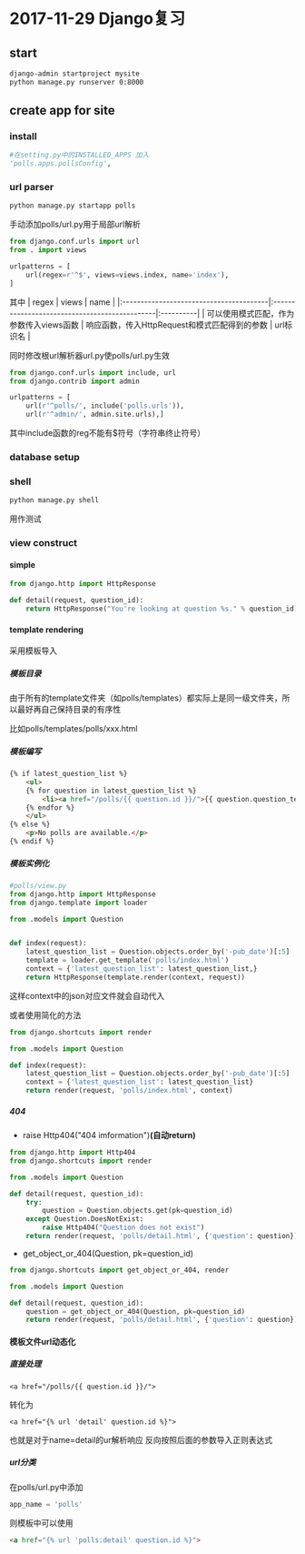 # 2017-11-29 Django复习

## start
```bash
django-admin startproject mysite
python manage.py runserver 0:8000
```
## create app for site
### install
```python
#在setting.py中的INSTALLED_APPS 加入
'polls.apps.pollsConfig',
```
### url parser
```bash
python manage.py startapp polls
```
手动添加polls/url.py用于局部url解析
```python
from django.conf.urls import url
from . import views

urlpatterns = [
    url(regex=r'^$', views=views.index, name='index'),
]
```
其中
| regex                                   | views                                         | name      |
|:----------------------------------------|:----------------------------------------------|:----------|
| 可以使用模式匹配，作为参数传入views函数 | 响应函数，传入HttpRequest和模式匹配得到的参数 | url标识名 |

同时修改根url解析器url.py使polls/url.py生效
```python
from django.conf.urls import include, url
from django.contrib import admin

urlpatterns = [
    url(r'^polls/', include('polls.urls')),
    url(r'^admin/', admin.site.urls),]

```
其中include函数的reg不能有$符号（字符串终止符号）
### database setup

### shell
```bash
python manage.py shell
```
用作测试
### view construct
####  simple
```python
from django.http import HttpResponse

def detail(request, question_id):
    return HttpResponse("You're looking at question %s." % question_id)
```
#### template rendering
采用模板导入

##### 模板目录

由于所有的template文件夹（如polls/templates）都实际上是同一级文件夹，所以最好再自己保持目录的有序性

比如polls/templates/polls/xxx.html
##### 模板编写
```html
{% if latest_question_list %}
    <ul>
    {% for question in latest_question_list %}
        <li><a href="/polls/{{ question.id }}/">{{ question.question_text }}</a></li>
    {% endfor %}
    </ul>
{% else %}
    <p>No polls are available.</p>
{% endif %}
```
##### 模板实例化
```python
#polls/view.py
from django.http import HttpResponse
from django.template import loader

from .models import Question


def index(request):
    latest_question_list = Question.objects.order_by('-pub_date')[:5]
    template = loader.get_template('polls/index.html')
    context = {'latest_question_list': latest_question_list,}
    return HttpResponse(template.render(context, request))
```
这样context中的json对应文件就会自动代入

或者使用简化的方法
```python
from django.shortcuts import render

from .models import Question

def index(request):
    latest_question_list = Question.objects.order_by('-pub_date')[:5]
    context = {'latest_question_list': latest_question_list}
    return render(request, 'polls/index.html', context)
```
##### 404
* raise Http404("404 imformation")__(自动return)__
```python
from django.http import Http404
from django.shortcuts import render

from .models import Question

def detail(request, question_id):
    try:
        question = Question.objects.get(pk=question_id)
    except Question.DoesNotExist:
        raise Http404("Question does not exist")
    return render(request, 'polls/detail.html', {'question': question})
```
* get_object_or_404(Question, pk=question_id)
```python
from django.shortcuts import get_object_or_404, render

from .models import Question

def detail(request, question_id):
    question = get_object_or_404(Question, pk=question_id)
    return render(request, 'polls/detail.html', {'question': question})
```
#### 模板文件url动态化
##### 直接处理
```text
<a href="/polls/{{ question.id }}/">
```
转化为
```text
<a href="{% url 'detail' question.id %}">
```
也就是对于name=detail的ur解析响应 反向按照后面的参数导入正则表达式
##### url分类
在polls/url.py中添加
```python
app_name = 'polls'
```
则模板中可以使用
```html
<a href="{% url 'polls:detail' question.id %}">
```
